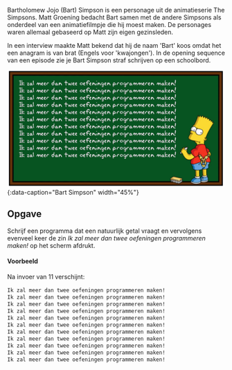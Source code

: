 Bartholomew Jojo (Bart) Simpson is een personage uit de animatieserie The Simpsons. Matt Groening bedacht Bart samen met de andere Simpsons als onderdeel van een animatiefilmpje die hij moest maken. De personages waren allemaal gebaseerd op Matt zijn eigen gezinsleden.

In een interview maakte Matt bekend dat hij de naam 'Bart' koos omdat het een anagram is van brat (Engels voor 'kwajongen'). In de opening sequence van een episode zie je Bart Simpson straf schrijven op een schoolbord.

![Bart Simpson](media/bartsimpson.png "Bart Simpson"){:data-caption="Bart Simpson" width="45%"}

## Opgave
Schrijf een programma dat een natuurlijk getal vraagt en vervolgens evenveel keer de zin *Ik zal meer dan twee oefeningen programmeren maken!* op het scherm afdrukt.

#### Voorbeeld
Na invoer van 11 verschijnt:
```
Ik zal meer dan twee oefeningen programmeren maken!
Ik zal meer dan twee oefeningen programmeren maken!
Ik zal meer dan twee oefeningen programmeren maken!
Ik zal meer dan twee oefeningen programmeren maken!
Ik zal meer dan twee oefeningen programmeren maken!
Ik zal meer dan twee oefeningen programmeren maken!
Ik zal meer dan twee oefeningen programmeren maken!
Ik zal meer dan twee oefeningen programmeren maken!
Ik zal meer dan twee oefeningen programmeren maken!
Ik zal meer dan twee oefeningen programmeren maken!
Ik zal meer dan twee oefeningen programmeren maken!
```